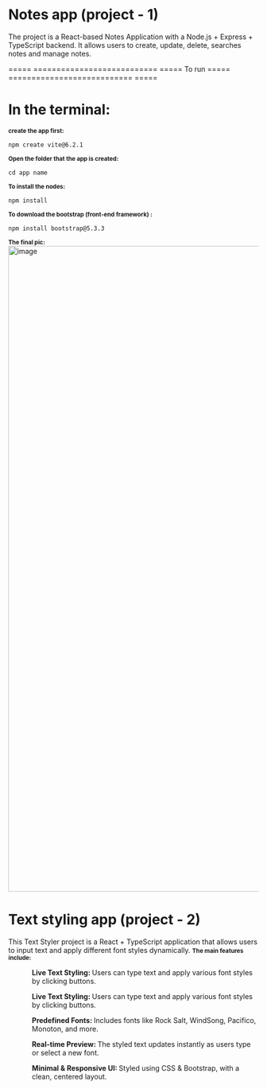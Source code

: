 # Notes app (project - 1)
 

The project is a React-based Notes Application with a Node.js + Express + TypeScript backend. It allows users to create, update, delete, searches notes and manage notes.

===== =========================== ===== To run ===== =========================== ===== 

# In the terminal:

<small><strong>create the app first: </strong></small>
```
npm create vite@6.2.1
```
<small><strong>Open the folder that the app is created: </strong></small>
```
cd app name
```
<small><strong>To install the nodes: </strong></small>
```
npm install
```
<small><strong>To download the bootstrap (front-end framework) : </strong></small>
```
npm install bootstrap@5.3.3
```
<small><strong>The final pic: </strong></small>
<img width="1298" alt="image" src="https://github.com/user-attachments/assets/f868f584-567f-4adb-a948-85d62bb1b363" />

# Text styling app (project - 2)


This Text Styler project is a React + TypeScript application that allows users to input text and apply different font styles dynamically. 
<small><strong> The main features include: </strong></small>
<ul>
 <ol><strong> Live Text Styling: </strong> Users can type text and apply various font styles by clicking buttons. </ol>
 <ol><strong> Live Text Styling: </strong> Users can type text and apply various font styles by clicking buttons.</ol>
 <ol><strong> Predefined Fonts: </strong> Includes fonts like Rock Salt, WindSong, Pacifico, Monoton, and more.</ol>
 <ol><strong> Real-time Preview: </strong> The styled text updates instantly as users type or select a new font.</ol>
 <ol><strong> Minimal & Responsive UI: </strong> Styled using CSS & Bootstrap, with a clean, centered layout.</ol>
</ul>

